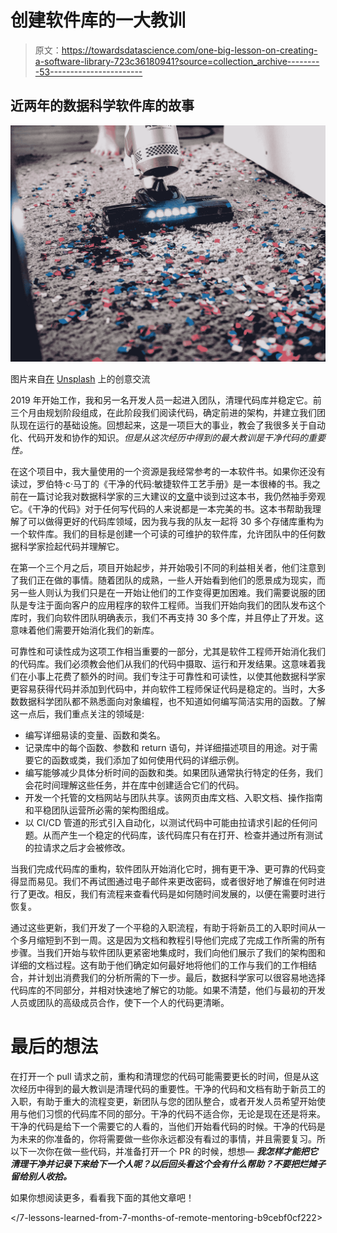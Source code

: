 # 创建软件库的一大教训

> 原文：<https://towardsdatascience.com/one-big-lesson-on-creating-a-software-library-723c36180941?source=collection_archive---------53----------------------->

## 近两年的数据科学软件库的故事

![](img/1042157319a93d380c8011b7ff174469.png)

图片来自[在](https://unsplash.com/@thecreative_exchange) [Unsplash](https://unsplash.com/) 上的创意交流

2019 年开始工作，我和另一名开发人员一起进入团队，清理代码库并稳定它。前三个月由规划阶段组成，在此阶段我们阅读代码，确定前进的架构，并建立我们团队现在运行的基础设施。回想起来，这是一项巨大的事业，教会了我很多关于自动化、代码开发和协作的知识。*但是从这次经历中得到的最大教训是干净代码的重要性。*

在这个项目中，我大量使用的一个资源是我经常参考的一本软件书。如果你还没有读过，罗伯特·c·马丁的《干净的代码:敏捷软件工艺手册》是一本很棒的书。我之前在一篇讨论我对数据科学家的三大建议的[文章](/top-3-books-for-every-data-science-engineer-e1180ab041f1)中谈到过这本书，我仍然袖手旁观它。《干净的代码》对于任何写代码的人来说都是一本完美的书。这本书帮助我理解了可以做得更好的代码库领域，因为我与我的队友一起将 30 多个存储库重构为一个软件库。我们的目标是创建一个可读的可维护的软件库，允许团队中的任何数据科学家捡起代码并理解它。

在第一个三个月之后，项目开始起步，并开始吸引不同的利益相关者，他们注意到了我们正在做的事情。随着团队的成熟，一些人开始看到他们的愿景成为现实，而另一些人则认为我们只是在一开始让他们的工作变得更加困难。我们需要说服的团队是专注于面向客户的应用程序的软件工程师。当我们开始向我们的团队发布这个库时，我们向软件团队明确表示，我们不再支持 30 多个库，并且停止了开发。这意味着他们需要开始消化我们的新库。

可靠性和可读性成为这项工作相当重要的一部分，尤其是软件工程师开始消化我们的代码库。我们必须教会他们从我们的代码中摄取、运行和开发结果。这意味着我们在小事上花费了额外的时间。我们专注于可靠性和可读性，以使其他数据科学家更容易获得代码并添加到代码中，并向软件工程师保证代码是稳定的。当时，大多数数据科学团队都不熟悉面向对象编程，也不知道如何编写简洁实用的函数。了解这一点后，我们重点关注的领域是:

*   编写详细易读的变量、函数和类名。
*   记录库中的每个函数、参数和 return 语句，并详细描述项目的用途。对于需要它的函数或类，我们添加了如何使用代码的详细示例。
*   编写能够减少具体分析时间的函数和类。如果团队通常执行特定的任务，我们会花时间理解这些任务，并在库中创建适合它们的代码。
*   开发一个托管的文档网站与团队共享。该网页由库文档、入职文档、操作指南和平稳团队运营所必需的架构图组成。
*   以 CI/CD 管道的形式引入自动化，以测试代码中可能由拉请求引起的任何问题。从而产生一个稳定的代码库，该代码库只有在打开、检查并通过所有测试的拉请求之后才会被修改。

当我们完成代码库的重构，软件团队开始消化它时，拥有更干净、更可靠的代码变得显而易见。我们不再试图通过电子邮件来更改密码，或者很好地了解谁在何时进行了更改。相反，我们有流程来查看代码是如何随时间发展的，以便在需要时进行恢复。

通过这些更新，我们开发了一个平稳的入职流程，有助于将新员工的入职时间从一个多月缩短到不到一周。这是因为文档和教程引导他们完成了完成工作所需的所有步骤。当我们开始与软件团队更紧密地集成时，我们向他们展示了我们的架构图和详细的文档过程。这有助于他们确定如何最好地将他们的工作与我们的工作相结合，并计划出消费我们的分析所需的下一步。最后，数据科学家可以很容易地选择代码库的不同部分，并相对快速地了解它的功能。如果不清楚，他们与最初的开发人员或团队的高级成员合作，使下一个人的代码更清晰。

# 最后的想法

在打开一个 pull 请求之前，重构和清理您的代码可能需要更长的时间，但是从这次经历中得到的最大教训是清理代码的重要性。干净的代码和文档有助于新员工的入职，有助于重大的流程变更，新团队与您的团队整合，或者开发人员希望开始使用与他们习惯的代码库不同的部分。干净的代码不适合你，无论是现在还是将来。干净的代码是给下一个需要它的人看的，当他们开始看代码的时候。干净的代码是为未来的你准备的，你将需要做一些你永远都没有看过的事情，并且需要复习。所以下一次你在做一些代码，并准备打开一个 PR 的时候，想想— ***我怎样才能把它清理干净并记录下来给下一个人呢？以后回头看这个会有什么帮助？不要把烂摊子留给别人收拾。***

如果你想阅读更多，看看我下面的其他文章吧！

</7-lessons-learned-from-7-months-of-remote-mentoring-b9cebf0cf222>  </top-3-challenges-with-starting-out-as-a-data-scientist-705757a6fc09>  </what-makes-you-a-senior-data-scientist-79cdcabea38f> 